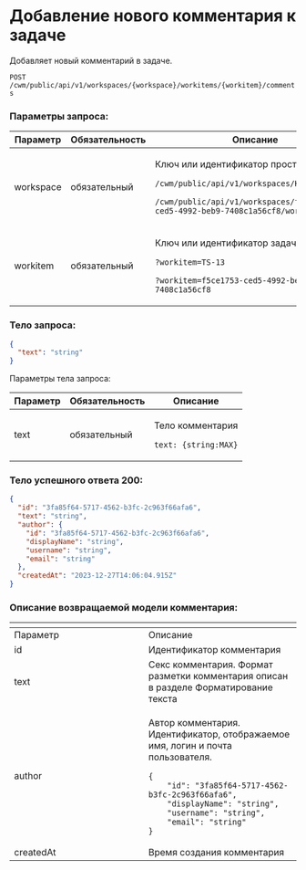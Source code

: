 # Добавление нового комментария к задаче

Добавляет новый комментарий в задаче.

`POST /cwm/public/api/v1/workspaces/{workspace}/workitems/{workitem}/comments`

### Параметры запроса:

| Параметр  | Обязательность | Описание                                                                                                                                                                                                  |
| --------- | -------------- | --------------------------------------------------------------------------------------------------------------------------------------------------------------------------------------------------------- |
| workspace | обязательный   | <p>Ключ или идентификатор пространства</p><p><code>/cwm/public/api/v1/workspaces/KEY/workitems</code></p><p><code>/cwm/public/api/v1/workspaces/f5ce1753-ced5-4992-beb9-7408c1a56cf8/workitems</code></p> |
| workitem  | обязательный   | <p>Ключ или идентификатор задачи</p><p><code>?workitem=TS-13</code></p><p><code>?workitem=f5ce1753-ced5-4992-beb9-7408c1a56cf8</code></p>                                                                 |

### Тело запроса:

```json
{
  "text": "string"
}
```

Параметры тела запроса:

| Параметр | Обязательность | Описание                                                      |
| -------- | -------------- | ------------------------------------------------------------- |
| text     | обязательный   | <p>Тело комментария</p><p><code>text: {string:MAX}</code></p> |

### Тело успешного ответа 200:

```json
{
  "id": "3fa85f64-5717-4562-b3fc-2c963f66afa6",
  "text": "string",
  "author": {
    "id": "3fa85f64-5717-4562-b3fc-2c963f66afa6",
    "displayName": "string",
    "username": "string",
    "email": "string"
  },
  "createdAt": "2023-12-27T14:06:04.915Z"
}
```

### Описание возвращаемой модели комментария:

<table data-header-hidden><thead><tr><th width="220"></th><th></th></tr></thead><tbody><tr><td>Параметр</td><td>Описание</td></tr><tr><td>id</td><td>Идентификатор комментария</td></tr><tr><td>text</td><td>Секс комментария. Формат разметки комментария описан в разделе Форматирование текста</td></tr><tr><td>author</td><td><p>Автор комментария. Идентификатор, отображаемое имя, логин и почта пользователя.</p><pre class="language-json"><code class="lang-json">{
    "id": "3fa85f64-5717-4562-b3fc-2c963f66afa6",
    "displayName": "string",
    "username": "string",
    "email": "string"
}
</code></pre></td></tr><tr><td>createdAt</td><td>Время создания комментария</td></tr></tbody></table>
